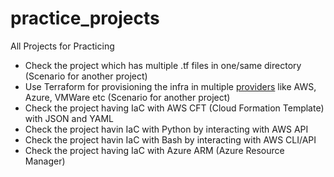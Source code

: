 # practice_projects
All Projects for Practicing
- Check the project which has multiple .tf files in one/same directory (Scenario for another project)
- Use Terraform for provisioning the infra in multiple [providers](https://registry.terraform.io/browse/providers) like AWS, Azure, VMWare etc  (Scenario for another project)
- Check the project having IaC with AWS CFT (Cloud Formation Template) with JSON and YAML
- Check the project havin IaC with Python by interacting with AWS API
- Check the  project havin IaC with Bash by interacting with AWS CLI/API
- Check the project having IaC with Azure ARM (Azure Resource Manager)
